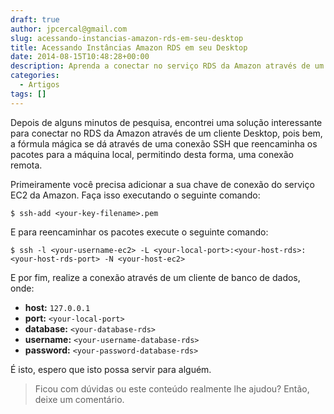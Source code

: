 ```yaml
---
draft: true
author: jpcercal@gmail.com
slug: acessando-instancias-amazon-rds-em-seu-desktop
title: Acessando Instâncias Amazon RDS em seu Desktop
date: 2014-08-15T10:48:28+00:00
description: Aprenda a conectar no serviço RDS da Amazon através de um cliente Desktop utilizando uma conexão SSH que reencaminha os pacotes para a sua máquina local.
categories:
  - Artigos
tags: []
---
```


Depois de alguns minutos de pesquisa, encontrei uma solução interessante para conectar no RDS da Amazon através de um cliente Desktop, pois bem, a fórmula mágica se dá através de uma conexão SSH que reencaminha os pacotes para a máquina local, permitindo desta forma, uma conexão remota.

Primeiramente você precisa adicionar a sua chave de conexão do serviço EC2 da Amazon. Faça isso executando o seguinte comando:

```shell
$ ssh-add <your-key-filename>.pem
```

E para reencaminhar os pacotes execute o seguinte comando:

```shell
$ ssh -l <your-username-ec2> -L <your-local-port>:<your-host-rds>:<your-host-rds-port> -N <your-host-ec2>
```

E por fim, realize a conexão através de um cliente de banco de dados, onde:

* **host:** `127.0.0.1`
* **port:** `<your-local-port>`
* **database:** `<your-database-rds>`
* **username:** `<your-username-database-rds>`
* **password:** `<your-password-database-rds>`

É isto, espero que isto possa servir para alguém.

> Ficou com dúvidas ou este conteúdo realmente lhe ajudou? Então, deixe um comentário.
